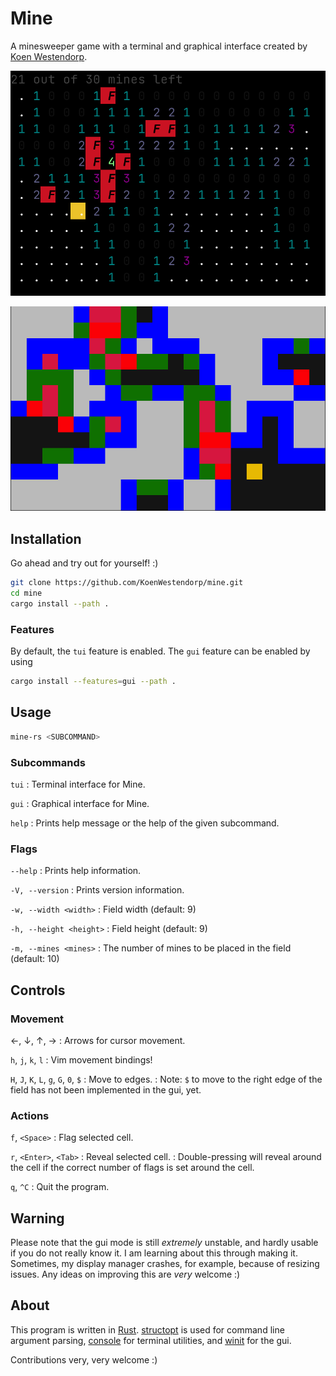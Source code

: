 # Mine 

A minesweeper game with a terminal and graphical interface created by [Koen Westendorp](https://github.com/KoenWestendorp).

![Tui screenshot](images/tui_screenshot.png)

<!--![Tui gameplay](images/tui_gameplay.gif)-->

![Gui screenshot](images/gui_screenshot.png)

## Installation

Go ahead and try out for yourself! :)

```zsh
git clone https://github.com/KoenWestendorp/mine.git
cd mine
cargo install --path .
```

### Features

By default, the `tui` feature is enabled. The `gui` feature can be enabled by using 

```zsh
cargo install --features=gui --path .
```

## Usage

```zsh
mine-rs <SUBCOMMAND>
```

### Subcommands

`tui`
: Terminal interface for Mine.

`gui`
: Graphical interface for Mine.

`help`
: Prints help message or the help of the given subcommand.

### Flags

`--help`
: Prints help information.

`-V, --version`
: Prints version information.

`-w, --width <width>`
: Field width (default: 9)

`-h, --height <height>`
: Field height (default: 9)

`-m, --mines <mines>`
: The number of mines to be placed in the field (default: 10)

## Controls

### Movement 

&larr;, &darr;, &uarr;, &rarr;
: Arrows for cursor movement.

`h`, `j`, `k`, `l`
: Vim movement bindings!

`H`, `J`, `K`, `L`, `g`, `G`, `0`, `$`
: Move to edges.
: Note: `$` to move to the right edge of the field has not been implemented in the gui, yet.

### Actions

`f`, `<Space>`
: Flag selected cell.

`r`, `<Enter>`, `<Tab>`
: Reveal selected cell.
: Double-pressing will reveal around the cell if the correct number of flags is set around the cell.

`q`, `^C`
: Quit the program.

## Warning

Please note that the gui mode is still _extremely_ unstable, and hardly usable if you do not really know it. I am learning about this through making it. Sometimes, my display manager crashes, for example, because of resizing issues. Any ideas on improving this are _very_ welcome :)

## About

This program is written in [Rust](https://rust-lang.org). 
[structopt](https://crates.io/crates/structopt) is used for command line argument parsing, 
[console](https://crates.io/crates/console) for terminal utilities, and 
[winit](https://crates.io/crates/winit) for the gui.


Contributions very, very welcome :)
